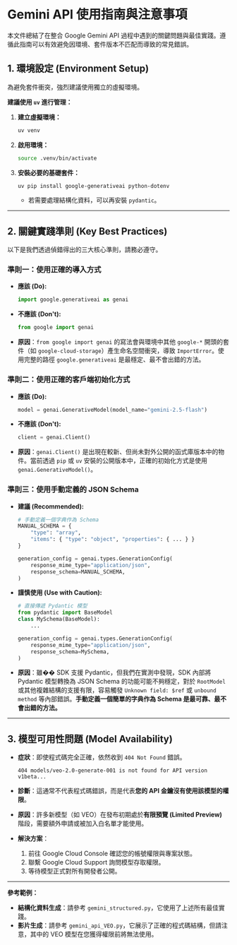 # Gemini API 使用指南與注意事項

本文件總結了在整合 Google Gemini API 過程中遇到的關鍵問題與最佳實踐。遵循此指南可以有效避免因環境、套件版本不匹配而導致的常見錯誤。

## 1. 環境設定 (Environment Setup)

為避免套件衝突，強烈建議使用獨立的虛擬環境。

**建議使用 `uv` 進行管理：**

1.  **建立虛擬環境：**
    ```bash
    uv venv
    ```

2.  **啟用環境：**
    ```bash
    source .venv/bin/activate
    ```

3.  **安裝必要的基礎套件：**
    ```bash
    uv pip install google-generativeai python-dotenv
    ```
    *   若需要處理結構化資料，可以再安裝 `pydantic`。

---

## 2. 關鍵實踐準則 (Key Best Practices)

以下是我們透過偵錯得出的三大核心準則，請務必遵守。

### 準則一：使用正確的導入方式

-   **應該 (Do):**
    ```python
    import google.generativeai as genai
    ```

-   **不應該 (Don't):**
    ```python
    from google import genai
    ```

-   **原因**：`from google import genai` 的寫法會與環境中其他 `google-*` 開頭的套件（如 `google-cloud-storage`）產生命名空間衝突，導致 `ImportError`。使用完整的路徑 `google.generativeai` 是最穩定、最不會出錯的方法。

### 準則二：使用正確的客戶端初始化方式

-   **應該 (Do):**
    ```python
    model = genai.GenerativeModel(model_name="gemini-2.5-flash")
    ```

-   **不應該 (Don't):**
    ```python
    client = genai.Client()
    ```

-   **原因**：`genai.Client()` 是出現在較新、但尚未對外公開的函式庫版本中的物件。當前透過 `pip` 或 `uv` 安裝的公開版本中，正確的初始化方式是使用 `genai.GenerativeModel()`。

### 準則三：使用手動定義的 JSON Schema

-   **建議 (Recommended):**
    ```python
    # 手動定義一個字典作為 Schema
    MANUAL_SCHEMA = {
        "type": "array",
        "items": { "type": "object", "properties": { ... } }
    }
    
    generation_config = genai.types.GenerationConfig(
        response_mime_type="application/json",
        response_schema=MANUAL_SCHEMA,
    )
    ```

-   **謹慎使用 (Use with Caution):**
    ```python
    # 直接傳遞 Pydantic 模型
    from pydantic import BaseModel
    class MySchema(BaseModel):
        ...
    
    generation_config = genai.types.GenerationConfig(
        response_mime_type="application/json",
        response_schema=MySchema,
    )
    ```

-   **原因**：雖�� SDK 支援 Pydantic，但我們在實測中發現，SDK 內部將 Pydantic 模型轉換為 JSON Schema 的功能可能不夠穩定，對於 `RootModel` 或其他複雜結構的支援有限，容易觸發 `Unknown field: $ref` 或 `unbound method` 等內部錯誤。**手動定義一個簡單的字典作為 Schema 是最可靠、最不會出錯的方法。**

---

## 3. 模型可用性問題 (Model Availability)

-   **症狀**：即使程式碼完全正確，依然收到 `404 Not Found` 錯誤。
    ```
    404 models/veo-2.0-generate-001 is not found for API version v1beta...
    ```

-   **診斷**：這通常不代表程式碼錯誤，而是代表**您的 API 金鑰沒有使用該模型的權限**。

-   **原因**：許多新模型（如 VEO）在發布初期處於**有限預覽 (Limited Preview)** 階段，需要額外申請或被加入白名單才能使用。

-   **解決方案**：
    1.  前往 Google Cloud Console 確認您的帳號權限與專案狀態。
    2.  聯繫 Google Cloud Support 詢問模型存取權限。
    3.  等待模型正式對所有開發者公開。

---

**參考範例：**
*   **結構化資料生成**：請參考 `gemini_structured.py`，它使用了上述所有最佳實踐。
*   **影片生成**：請參考 `gemini_api_VEO.py`，它展示了正確的程式碼結構，但請注意，其中的 VEO 模型在您獲得權限前將無法使用。
